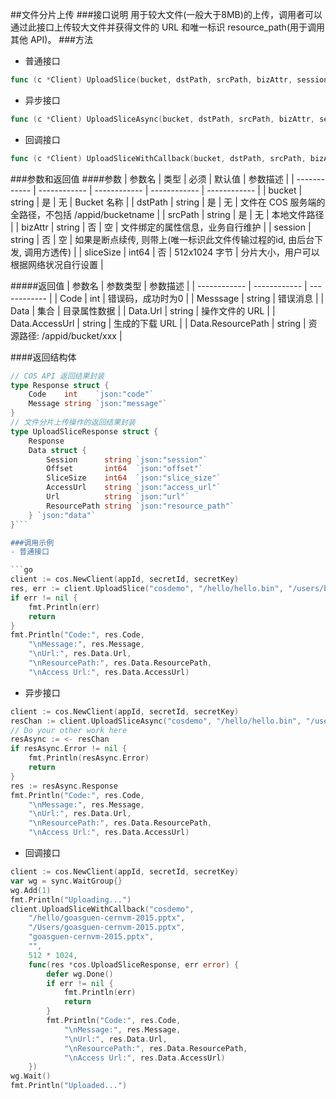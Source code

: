 ##文件分片上传
###接口说明
用于较大文件(一般大于8MB)的上传，调用者可以通过此接口上传较大文件并获得文件的 URL 和唯一标识 resource_path(用于调用其他 API)。
###方法
- 普通接口

```go
func (c *Client) UploadSlice(bucket, dstPath, srcPath, bizAttr, session string, sliceSize int64) (*UploadSliceResponse, error)
```

- 异步接口

```go
func (c *Client) UploadSliceAsync(bucket, dstPath, srcPath, bizAttr, session string, sliceSize int64) <-chan *UploadSliceAsyncResponse
```

- 回调接口

```go
func (c *Client) UploadSliceWithCallback(bucket, dstPath, srcPath, bizAttr, session string, sliceSize int64, callback func(*UploadSliceResponse, error))
```

###参数和返回值
####参数
| 参数名  | 类型  | 必须  | 默认值  | 参数描述  |
| ------------ | ------------ | ------------ | ------------ | ------------ |
| bucket  | string  | 是  | 无  | Bucket 名称  |
| dstPath  | string  | 是  | 无  | 文件在 COS 服务端的全路径，不包括 /appid/bucketname  |
| srcPath  | string  | 是  | 无  | 本地文件路径  |
| bizAttr  | string  | 否  | 空  | 文件绑定的属性信息，业务自行维护  |
| session  | string  | 否  | 空  | 如果是断点续传, 则带上(唯一标识此文件传输过程的id, 由后台下发, 调用方透传)  |
| sliceSize  | int64  | 否  | 512x1024 字节  | 分片大小，用户可以根据网络状况自行设置  |

#####返回值
| 参数名  | 参数类型  | 参数描述  |
| ------------ | ------------ | ------------ |
| Code  | int  | 错误码，成功时为0   |
| Messsage  | string  | 错误消息  |
| Data  | 集合  | 目录属性数据  |
| Data.Url  | string  | 操作文件的 URL  |
| Data.AccessUrl  | string  | 生成的下载 URL  |
| Data.ResourcePath  | string  | 资源路径: /appid/bucket/xxx  |

####返回结构体

```go
// COS API 返回结果封装
type Response struct {
	Code    int    `json:"code"`
	Message string `json:"message"`
}
// 文件分片上传操作的返回结果封装
type UploadSliceResponse struct {
	Response
	Data struct {
		Session      string `json:"session"`
		Offset       int64  `json:"offset"`
		SliceSize    int64  `json:"slice_size"`
		AccessUrl    string `json:"access_url"`
		Url          string `json:"url"`
		ResourcePath string `json:"resource_path"`
	} `json:"data"`
}```

###调用示例
- 普通接口

```go
client := cos.NewClient(appId, secretId, secretKey)
res, err := client.UploadSlice("cosdemo", "/hello/hello.bin", "/users/bigfile.bin", "file attr", "", 512 * 1024)
if err != nil {
    fmt.Println(err)
    return
}
fmt.Println("Code:", res.Code,
    "\nMessage:", res.Message,
    "\nUrl:", res.Data.Url,
    "\nResourcePath:", res.Data.ResourcePath,
    "\nAccess Url:", res.Data.AccessUrl)
```

- 异步接口

```go
client := cos.NewClient(appId, secretId, secretKey)
resChan := client.UploadSliceAsync("cosdemo", "/hello/hello.bin", "/users/bigfile.bin", "file attr", "", 512 * 1024)
// Do your other work here
resAsync := <- resChan
if resAsync.Error != nil {
    fmt.Println(resAsync.Error)
    return
}
res := resAsync.Response
fmt.Println("Code:", res.Code,
    "\nMessage:", res.Message,
    "\nUrl:", res.Data.Url,
    "\nResourcePath:", res.Data.ResourcePath,
    "\nAccess Url:", res.Data.AccessUrl)
```

- 回调接口

```go
client := cos.NewClient(appId, secretId, secretKey)
var wg = sync.WaitGroup{}
wg.Add(1)
fmt.Println("Uploading...")
client.UploadSliceWithCallback("cosdemo",
    "/hello/goasguen-cernvm-2015.pptx",
    "/Users/goasguen-cernvm-2015.pptx",
    "goasguen-cernvm-2015.pptx",
    "",
    512 * 1024,
    func(res *cos.UploadSliceResponse, err error) {
        defer wg.Done()
        if err != nil {
            fmt.Println(err)
            return
        }
        fmt.Println("Code:", res.Code,
            "\nMessage:", res.Message,
            "\nUrl:", res.Data.Url,
            "\nResourcePath:", res.Data.ResourcePath,
            "\nAccess Url:", res.Data.AccessUrl)
    })
wg.Wait()
fmt.Println("Uploaded...")
```
